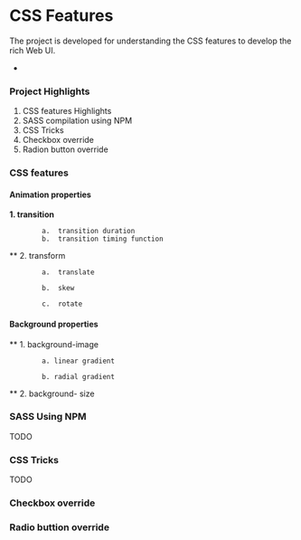 # CSS Features

The project is developed for understanding the CSS features to develop the rich Web UI.
 
- 
### Project Highlights

1. CSS features Highlights
2. SASS compilation using NPM
3. CSS Tricks
4. Checkbox override
5. Radion button override

### CSS features 

#### Animation properties

**1. transition**

            a.  transition duration
            b.  transition timing function
      
** 2. transform

            a.  translate
            
            b.  skew
            
            c.  rotate 

#### Background properties

** 1.  background-image

            a. linear gradient
            
            b. radial gradient
      
** 2.  background- size

### SASS Using NPM

TODO

### CSS Tricks

TODO

### Checkbox override

### Radio buttion override
      
